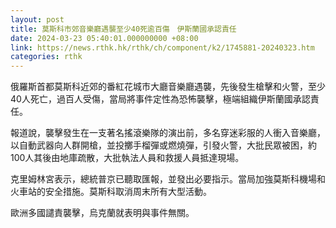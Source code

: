 ```yaml
---
layout: post
title: 莫斯科市郊音樂廳遇襲至少40死逾百傷　伊斯蘭國承認責任
date: 2024-03-23 05:40:01.000000000 +08:00
link: https://news.rthk.hk/rthk/ch/component/k2/1745881-20240323.htm
categories: rthk
---
```


俄羅斯首都莫斯科近郊的番紅花城市大廳音樂廳遇襲，先後發生槍擊和火警，至少40人死亡，過百人受傷，當局將事件定性為恐怖襲擊，極端組織伊斯蘭國承認責任。

報道說，襲擊發生在一支著名搖滾樂隊的演出前，多名穿迷彩服的人衝入音樂廳，以自動武器向人群開槍，並投擲手榴彈或燃燒彈，引發火警，大批民眾被困，約100人其後由地庫疏散，大批執法人員和救援人員抵達現場。

克里姆林宮表示，總統普京已聽取匯報，並發出必要指示。當局加強莫斯科機場和火車站的安全措施。莫斯科取消周末所有大型活動。

歐洲多國譴責襲擊，烏克蘭就表明與事件無關。
